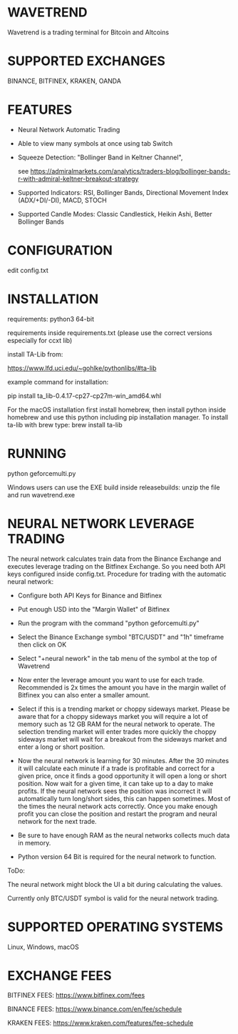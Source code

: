 ﻿WAVETREND
==
Wavetrend is a trading terminal for Bitcoin and Altcoins

SUPPORTED EXCHANGES
=====
BINANCE, BITFINEX, KRAKEN, OANDA

FEATURES
=====

* Neural Network Automatic Trading

* Able to view many symbols at once using tab Switch

* Squeeze Detection: "Bollinger Band in Keltner Channel",

    see https://admiralmarkets.com/analytics/traders-blog/bollinger-bands-r-with-admiral-keltner-breakout-strategy

* Supported Indicators: RSI, Bollinger Bands, Directional Movement Index (ADX/+DI/-DI), MACD, STOCH

* Supported Candle Modes: Classic Candlestick, Heikin Ashi, Better Bollinger Bands 

CONFIGURATION
=====

edit config.txt

INSTALLATION
=====
requirements: python3 64-bit

requirements inside requirements.txt (please use the correct versions especially for ccxt lib)

install TA-Lib from:

https://www.lfd.uci.edu/~gohlke/pythonlibs/#ta-lib

example command for installation:

pip install ta_lib-0.4.17-cp27-cp27m-win_amd64.whl

For the macOS installation first install homebrew,
then install python inside homebrew and use this python
including pip installation manager.
To install ta-lib with brew type:
brew install ta-lib

RUNNING
=====
python geforcemulti.py

Windows users can use the EXE build inside
releasebuilds\: unzip the file and run wavetrend.exe

NEURAL NETWORK LEVERAGE TRADING
=====
The neural network calculates train data from the Binance
Exchange and executes leverage trading on the Bitfinex Exchange.
So you need both API keys configured inside config.txt.
Procedure for trading with the automatic neural network:

* Configure both API Keys for Binance and Bitfinex

* Put enough USD into the "Margin Wallet" of Bitfinex

* Run the program with the command "python geforcemulti.py"

* Select the Binance Exchange symbol "BTC/USDT" and "1h"  timeframe then click on OK

* Select "+neural nework" in the tab menu of the symbol at the top of Wavetrend

* Now enter the leverage amount you want to use for each trade.
  Recommended is 2x times the amount you have in the margin wallet
  of Bitfinex you can also enter a smaller amount.

* Select if this is a trending market or choppy sideways market. Please be aware that
  for a choppy sideways market you will require a lot of memory such as 12 GB RAM for the neural
  network to operate.
  The selection trending market will enter trades more quickly the choppy sideways market will wait
  for a breakout from the sideways market and enter a long or short position.

* Now the neural network is learning for 30 minutes. After the 30 minutes
  it will calculate each minute if a trade is profitable and correct for a given price,
  once it finds a good opportunity it will open a long or short position.
  Now wait for a given time, it can take up to a day to make profits. If the neural
  network sees the position was incorrect it will automatically turn long/short sides,
  this can happen sometimes. Most of the times the neural network acts correctly.
  Once you make enough profit you can close the position and restart the program and
  neural network for the next trade.
  
* Be sure to have enough RAM as the neural networks collects much data in memory.

* Python version 64 Bit is required for the neural network to function.

ToDo:

The neural network might block the UI a bit during calculating the values.

Currently only BTC/USDT symbol is valid for the neural network trading.

SUPPORTED OPERATING SYSTEMS
=====
Linux, Windows, macOS

EXCHANGE FEES
=====
BITFINEX FEES: https://www.bitfinex.com/fees

BINANCE FEES: https://www.binance.com/en/fee/schedule

KRAKEN FEES: https://www.kraken.com/features/fee-schedule
